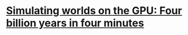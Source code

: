 # [Simulating worlds on the GPU: Four billion years in four minutes](https://davidar.io/post/sim-glsl)